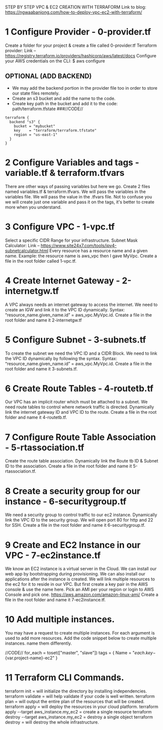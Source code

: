 STEP BY STEP VPC & EC2 CREATION WITH TERRAFORM
Link to blog: https://ngwaabanjong.com/how-to-deploy-vpc-ec2-with-terraform/

# 1 Configure Provider - 0-provider.tf
Create a folder for your project & create a file called 0-provider.tf 
Terraform provider: Link – https://registry.terraform.io/providers/hashicorp/aws/latest/docs
Configure your AWS credentials on the CLI: $ aws configure

## OPTIONAL (ADD BACKEND)
- We may add the backend portion in the provider file too in order to store our state files remotely.
- Create an s3 bucket and add the name to the code.
- Create key path in the bucket and add it to the code: path/terraform.tfstate
###//CODE//
```
terraform {
  backend "s3" {
    bucket = "mybucket"
    key    = "terraform/terraform.tfstate"
    region = "us-east-1"
  }
}
```



# 2 Configure Variables and tags - variable.tf & terraform.tfvars
There are other ways of passing variables but here we go.
Create 2 files named variables.tf & terraform.tfvars.
We will pass the variables in the variables file.
We will pass the value in the .tfvars file.
Not to confuse you we will create just one variable and pass it on the tags, it's better to create more when you understand.


# 3 Configure VPC - 1-vpc.tf
Select a specific CIDR Range for your infrastructure. 
Subnet Mask Calculator: Link – https://www.site24x7.com/tools/ipv4-subnetcalculator.html
Every resource has a resource name and a given name.
Example: the resource name is aws_vpc then I gave MyVpc.
Create a file in the root folder called 1-vpc.tf.

# 4 Create Internet Gateway - 2-internetgw.tf
A VPC always needs an internet gateway to access the internet. 
We need to create an IGW and link it to the VPC ID dynamically.
Syntax: “resource_name.given_name.id” = aws_vpc.MyVpc.id.
Create a file in the root folder and name it 2-internetgw.tf 

# 5 Configure Subnet - 3-subnets.tf 
To create the subnet we need the VPC ID and a CIDR Block. 
We need to link the VPC ID dynamically by following the syntax.
Syntax: “resource_name.given_name.id” = aws_vpc.MyVpc.id.
Create a file in the root folder and name it 3-subnets.tf. 

# 6 Create Route Tables - 4-routetb.tf
Our VPC has an implicit router which must be attached to a subnet. 
We need route tables to control where network traffic is directed.
Dynamically link the internet gateway ID and VPC ID to the route.
Create a file in the root folder and name it 4-routetb.tf. 

# 7 Configure Route Table Association - 5-rtassociation.tf 
Create the route table association. 
Dynamically link the Route tb ID & Subnet ID to the association.
Create a file in the root folder and name it 5-rtassociation.tf. 

# 8 Create a security group for our instance - 6-securitygroup.tf
We need a security group to control traffic to our ec2 instance. 
Dynamically link the VPC ID to the security group.
We will open port 80 for http and 22 for SSH.
Create a file in the root folder and name it 6-securitygroup.tf. 

# 9 Create and EC2 Instance in our VPC - 7-ec2instance.tf
We know an EC2 instance is a virtual server in the Cloud. 
We can install our web app by bootstrapping during provisioning.
We can also install our applications after the instance is created.
We will link multiple resources to the ec2 for it to reside in our VPC.
But first create a key pair in the AWS console & use the name here.
Pick an AMI per your region or login to AWS Console and pick one. https://aws.amazon.com/amazon-linux-ami/
Create a file in the root folder and name it 7-ec2instance.tf.

# 10 Add multiple instances.
You may have a request to create multiple instances.
For each argument is used to add more resources.
Add the code snippet below to create multiple instances.
name them differently.

//CODE//
for_each = toset(["master", "slave"])
   tags = {
     Name = "${each.key}-${var.project-name}-ec2"
   }

# 11 Terraform CLI Commands.
terraform init = will initialize the directory by installing independencies.
terraform validate = will help validate if your code is well written.
terraform plan = will output the entire plan of the resources that will be created.
terraform apply = will deploy the resources in your cloud platform.
terraform apply --target aws_instance.my_ec2  = create a single resource
terraform destroy --target aws_instance.my_ec2 = destroy a single object
terraform destroy = will destroy the whole infrastructure. 
